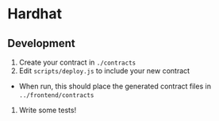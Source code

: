 # Hardhat


## Development
1. Create your contract in `./contracts`
1. Edit `scripts/deploy.js` to include your new contract
 - When run, this should place the generated contract files in `../frontend/contracts`
1. Write some tests!
